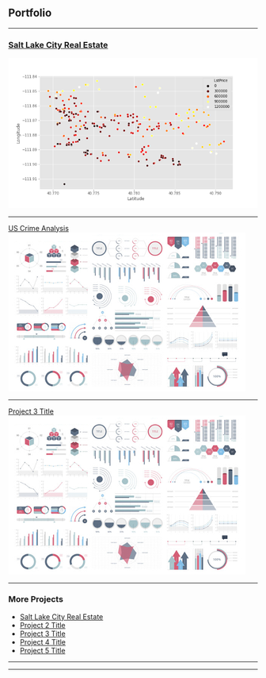 ## Portfolio

---

### [Salt Lake City Real Estate](https://github.com/dosanity/SLC-real-estate-analysis/blob/main/README.md)
<img src="images/slc-real-estate-analysis.png"/>

---
[US Crime Analysis](/us-crime-analysis)
<img src="images/dummy_thumbnail.jpg?raw=true"/>

---
[Project 3 Title](http://example.com/)
<img src="images/dummy_thumbnail.jpg?raw=true"/>

---

### More Projects

- [Salt Lake City Real Estate](https://github.com/dosanity/SLC-real-estate-analysis)
- [Project 2 Title](http://example.com/)
- [Project 3 Title](http://example.com/)
- [Project 4 Title](http://example.com/)
- [Project 5 Title](http://example.com/)

---




---


